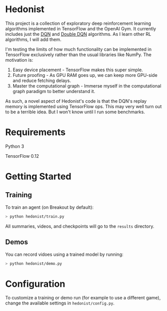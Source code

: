 # Hedonist

This project is a collection of exploratory deep reinforcement learning algorithms implemented in TensorFlow and the OpenAI Gym. It currently includes just the [DQN](https://deepmind.com/research/dqn/) and [Double DQN](https://arxiv.org/abs/1509.06461) algorithms. As I learn other RL algorithms, I will add them.

I'm testing the limits of how much functionality can be implemented in TensorFlow exclusively rather than the usual libraries like NumPy. The motivation is:

1. Easy device placement - TensorFlow makes this super simple.
2. Future proofing - As GPU RAM goes up, we can keep more GPU-side and reduce fetching delays.
3. Master the computational graph - Immerse myself in the computational graph paradigm to better understand it.

As such, a novel aspect of Hedonist's code is that the DQN's replay memory is implemented using TensorFlow ops. This may very well turn out to be a terrible idea. But I won't know until I run some benchmarks.

# Requirements

Python 3

TensorFlow 0.12

# Getting Started

## Training

To train an agent (on Breakout by default):
```bash
> python hedonist/train.py
```

All summaries, videos, and checkpoints will go to the `results` directory.

## Demos

You can record vidoes using a trained model by running:
```bash
> python hedonist/demo.py
```

# Configuration

To customize a training or demo run (for example to use a different game), change the available settings in `hedonist/config.py`.

